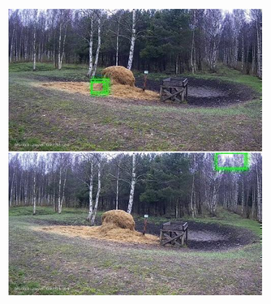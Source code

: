 ![20200503-070541-073546](in/20200503/20200503-070541-073546_0_.jpg)
![20200503-073551-080556](in/20200503/20200503-073551-080556_0_.jpg)
